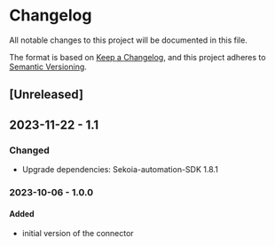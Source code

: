 # Changelog

All notable changes to this project will be documented in this file.

The format is based on [Keep a Changelog](https://keepachangelog.com/en/1.0.0/),
and this project adheres to [Semantic Versioning](https://semver.org/spec/v2.0.0.html).

## [Unreleased]

## 2023-11-22 - 1.1

### Changed

- Upgrade dependencies: Sekoia-automation-SDK 1.8.1

### 2023-10-06 - 1.0.0

#### Added

- initial version of the connector
